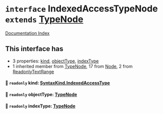 # `interface` IndexedAccessTypeNode `extends` [TypeNode](../interface.TypeNode/README.md)

[Documentation Index](../README.md)

## This interface has

- 3 properties:
[kind](#-readonly-kind-syntaxkindindexedaccesstype),
[objectType](#-readonly-objecttype-typenode),
[indexType](#-readonly-indextype-typenode)
- 1 inherited member from [TypeNode](../interface.TypeNode/README.md), 17 from [Node](../interface.Node/README.md), 2 from [ReadonlyTextRange](../interface.ReadonlyTextRange/README.md)


#### 📄 `readonly` kind: [SyntaxKind.IndexedAccessType](../enum.SyntaxKind/README.md#indexedaccesstype--199)



#### 📄 `readonly` objectType: [TypeNode](../interface.TypeNode/README.md)



#### 📄 `readonly` indexType: [TypeNode](../interface.TypeNode/README.md)




